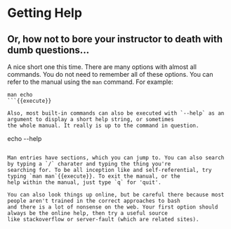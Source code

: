 # Getting Help
## Or, how not to bore your instructor to death with dumb questions...

A nice short one this time. There are many options with almost all commands. You do not need to remember all of these 
options. You can refer to the manual using the `man` command. For example:

```
man echo
```{{execute}}

Also, most built-in commands can also be executed with `--help` as an argument to display a short help string, or sometimes 
the whole manual. It really is up to the command in question.

```
echo --help
```{{execute}}

Man entries have sections, which you can jump to. You can also search by typing a `/` charater and typing the thing you're
searching for. To be all inception like and self-referential, try typing `man man`{{execute}}. To exit the manual, or the
help within the manual, just type `q` for 'quit'.

You can also look things up online, but be careful there because most people aren't trained in the correct approaches to bash
and there is a lot of nonsense on the web. Your first option should always be the online help, then try a useful source
like stackoverflow or server-fault (which are related sites).

